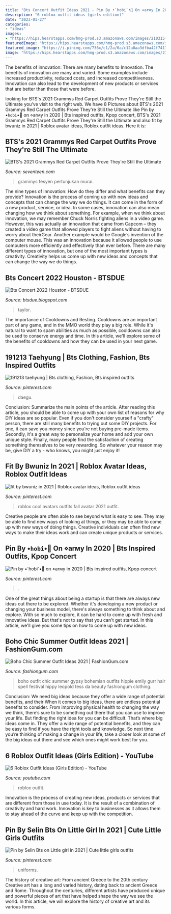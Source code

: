 ```yaml
---
title: "Bts Concert Outfit Ideas 2021 - Pin By •`hobi`•🌻 On ⋄arмy In 2020"
description: "6 roblox outfit ideas (girls edition)"
date: "2023-01-27"
categories:
- "ideas"
images:
- "https://hips.hearstapps.com/hmg-prod.s3.amazonaws.com/images/210315-bts1-jpg-1615774901.jpg?crop=0.677xw:0.508xh;0.141xw,0.240xh&amp;resize=1200:*"
featuredImage: "https://hips.hearstapps.com/hmg-prod.s3.amazonaws.com/images/210315-bts1-jpg-1615774901.jpg?crop=0.677xw:0.508xh;0.141xw,0.240xh&amp;resize=1200:*"
featured_image: "https://i.pinimg.com/736x/c1/2a/0a/c12a0aa3dfba42f7417b642efcef21cc.jpg"
image: "https://hips.hearstapps.com/hmg-prod.s3.amazonaws.com/images/210315-bts1-jpg-1615774901.jpg?crop=0.677xw:0.508xh;0.141xw,0.240xh&amp;resize=1200:*"
---
```



The benefits of innovation: There are many benefits to Innovation.
The benefits of innovation are many and varied. Some examples include increased productivity, reduced costs, and increased competitiveness. Innovation can also lead to the development of new products or services that are better than those that were before.

	

		
looking for BTS&#039;s 2021 Grammys Red Carpet Outfits Prove They&#039;re Still the Ultimate you've visit to the right web. We have 8 Pictures about BTS&#039;s 2021 Grammys Red Carpet Outfits Prove They&#039;re Still the Ultimate like Pin by •`hobi`•🌻 on ⋄arмy in 2020 | Bts inspired outfits, Kpop concert, BTS&#039;s 2021 Grammys Red Carpet Outfits Prove They&#039;re Still the Ultimate and also fit by bwuniz in 2021 | Roblox avatar ideas, Roblox outfit ideas. Here it is:
		
    
## BTS&#039;s 2021 Grammys Red Carpet Outfits Prove They&#039;re Still The Ultimate

<img loading=lazy src="https://hips.hearstapps.com/hmg-prod.s3.amazonaws.com/images/210315-bts1-jpg-1615774901.jpg?crop=0.677xw:0.508xh;0.141xw,0.240xh&amp;resize=1200:*" onerror="this.onerror=null;this.src='https://tse2.mm.bing.net/th?id=OIP.sJxBB17iuDJpE6lhwNEChQHaDt&amp;pid=15.1';" alt="BTS&#039;s 2021 Grammys Red Carpet Outfits Prove They&#039;re Still the Ultimate">

_Source: seventeen.com_

>grammys fesyen pertunjukan murai. 

	

The nine types of innovation: How do they differ and what benefits can they provide?
Innovation is the process of coming up with new ideas and concepts that can change the way we do things. It can come in the form of a new product, service, or idea. In some cases, innovation can also mean changing how we think about something. For example, when we think about innovation, we may remember Chuck Norris fighting aliens in a video game. However, this was actually an innovation that came from Capcom – they created a video game that allowed players to fight aliens without having to worry about theirGear. Another example would be Google’s invention of the computer mouse. This was an innovation because it allowed people to use computers more efficiently and effectively than ever before. There are many different types of innovation, but one of the most important types is creativity. Creativity helps us come up with new ideas and concepts that can change the way we do things.

    
## Bts Concert 2022 Houston - BTSDUE

<img loading=lazy src="https://i.pinimg.com/originals/44/df/0a/44df0a0e0b27083943fa22fc0623ed7b.jpg" onerror="this.onerror=null;this.src='https://tse2.mm.bing.net/th?id=OIP.4JMmBEydOheKhm8swGAaPgHaHa&amp;pid=15.1';" alt="Bts Concert 2022 Houston - BTSDUE">

_Source: btsdue.blogspot.com_

>taylor. 

	

The importance of Cooldowns and Resting.
Cooldowns are an important part of any game, and in the MMO world they play a big role. While it's natural to want to spam abilities as much as possible, cooldowns can also be used to conserve energy and time. In this article, we'll explore some of the benefits of cooldowns and how they can be used in your next game.

    
## 191213 Taehyung | Bts Clothing, Fashion, Bts Inspired Outfits

<img loading=lazy src="https://i.pinimg.com/736x/c1/2a/0a/c12a0aa3dfba42f7417b642efcef21cc.jpg" onerror="this.onerror=null;this.src='https://tse3.mm.bing.net/th?id=OIP.0pSszDWdnho2l0hB44rQSAHaKk&amp;pid=15.1';" alt="191213 taehyung | Bts clothing, Fashion, Bts inspired outfits">

_Source: pinterest.com_

>daegu. 

	

Conclusion: Summarize the main points of the article.
After reading this article, you should be able to come up with your own list of reasons for why DIY ideas are so popular. Even if you don't consider yourself a "crafty" person, there are still many benefits to trying out some DIY projects. For one, it can save you money since you're not buying pre-made items. Secondly, it's a great way to personalize your home and add your own unique style. Finally, many people find the satisfaction of creating something themselves to be very rewarding. So whatever your reason may be, give DIY a try - who knows, you might just enjoy it!

    
## Fit By Bwuniz In 2021 | Roblox Avatar Ideas, Roblox Outfit Ideas

<img loading=lazy src="https://i.pinimg.com/736x/15/45/56/15455659db99d0127543649fa84d0d22.jpg" onerror="this.onerror=null;this.src='https://tse1.mm.bing.net/th?id=OIP.kiZ_BWdjzb5bxYoaj3OvgQHaNz&amp;pid=15.1';" alt="fit by bwuniz in 2021 | Roblox avatar ideas, Roblox outfit ideas">

_Source: pinterest.com_

>roblox cool avatars outfits fall avatar 2021 outfit. 

	

Creative people are often able to see beyond what is easy to see. They may be able to find new ways of looking at things, or they may be able to come up with new ways of doing things. Creative individuals can often find new ways to make their ideas work and can create unique products or services.

    
## Pin By •`hobi`•🌻 On ⋄arмy In 2020 | Bts Inspired Outfits, Kpop Concert

<img loading=lazy src="https://i.pinimg.com/736x/af/9d/c4/af9dc4aa54b4334c688ae24986647d04.jpg" onerror="this.onerror=null;this.src='https://tse3.mm.bing.net/th?id=OIP.9mkjdUiy0Xr2-MThlzmdTQHaJ3&amp;pid=15.1';" alt="Pin by •`hobi`•🌻 on ⋄arмy in 2020 | Bts inspired outfits, Kpop concert">

_Source: pinterest.com_

>. 

	

One of the great things about being a startup is that there are always new ideas out there to be explored. Whether it's developing a new product or changing your business model, there's always something to think about and explore. With so much to explore, it can be hard to come up with fresh and innovative ideas. But that's not to say that you can't get started. In this article, we'll give you some tips on how to come up with new ideas.

    
## Boho Chic Summer Outfit Ideas 2021 | FashionGum.com

<img loading=lazy src="http://fashiongum.com/wp-content/uploads/2015/04/Boho-Chic-Summer-2015-Outfit-Ideas-1.jpg" onerror="this.onerror=null;this.src='https://tse3.mm.bing.net/th?id=OIP.keBqgNCZ6X9GRVhrnc7nvwHaLH&amp;pid=15.1';" alt="Boho Chic Summer Outfit Ideas 2021 | FashionGum.com">

_Source: fashiongum.com_

>boho outfit chic summer gypsy bohemian outfits hippie emily gurr hair spell festival hippy leopold tess da beauty fashiongum clothing. 

	

Conclusion: We need big ideas because they offer a wide range of potential benefits, and their
When it comes to big ideas, there are endless potential benefits to consider. From improving physical health to changing the way we think, there’s sure to be something out there that you can use to improve your life. But finding the right idea for you can be difficult. That’s where big ideas come in. They offer a wide range of potential benefits, and they can be easy to find if you have the right tools and knowledge. So next time you’re thinking of making a change in your life, take a closer look at some of the big ideas out there and see which ones might work best for you.

    
## 6 Roblox Outfit Ideas (Girls Edition) - YouTube

<img loading=lazy src="https://i.ytimg.com/vi/v3zRn0EalSU/maxresdefault.jpg" onerror="this.onerror=null;this.src='https://tse4.mm.bing.net/th?id=OIP.YdxtwPJBMPDOMpVD50WzGwHaEK&amp;pid=15.1';" alt="6 Roblox Outfit Ideas (Girls Edition) - YouTube">

_Source: youtube.com_

>roblox outfit. 

	

Innovation is the process of creating new ideas, products or services that are different from those in use today. It is the result of a combination of creativity and hard work. Innovation is key to businesses as it allows them to stay ahead of the curve and keep up with the competition.

    
## Pin By Selin Bts On Little Girl In 2021 | Cute Little Girls Outfits

<img loading=lazy src="https://i.pinimg.com/736x/17/4a/9d/174a9d86171ea6d52ac56b0dd06fd295.jpg" onerror="this.onerror=null;this.src='https://tse3.mm.bing.net/th?id=OIP.k9q_pBAbVmWyoAbmFCUeGAHaLH&amp;pid=15.1';" alt="Pin by Selin Bts on Little girl in 2021 | Cute little girls outfits">

_Source: pinterest.com_

>uniforms. 

	

The history of creative art: From ancient Greece to the 20th century
Creative art has a long and varied history, dating back to ancient Greece and Rome. Throughout the centuries, different artists have produced unique and powerful pieces of art that have helped shape the way we see the world. In this article, we will explore the history of creative art and its various forms.

